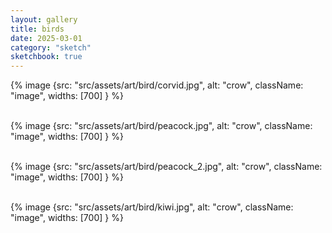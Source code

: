 ```yaml
---
layout: gallery
title: birds
date: 2025-03-01
category: "sketch"
sketchbook: true
---
```



{% image {src: "src/assets/art/bird/corvid.jpg", alt: "crow", className: "image", widths: [700] } %}
<br>
<br>

{% image {src: "src/assets/art/bird/peacock.jpg", alt: "crow", className: "image", widths: [700] } %}
<br>
<br>

{% image {src: "src/assets/art/bird/peacock_2.jpg", alt: "crow", className: "image", widths: [700] } %}
<br>
<br>

{% image {src: "src/assets/art/bird/kiwi.jpg", alt: "crow", className: "image", widths: [700] } %}
<br>
<br>
